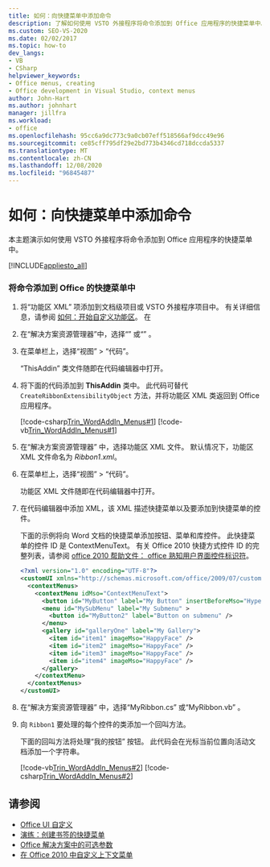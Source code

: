 ```yaml
---
title: 如何：向快捷菜单中添加命令
description: 了解如何使用 VSTO 外接程序将命令添加到 Office 应用程序的快捷菜单中。
ms.custom: SEO-VS-2020
ms.date: 02/02/2017
ms.topic: how-to
dev_langs:
- VB
- CSharp
helpviewer_keywords:
- Office menus, creating
- Office development in Visual Studio, context menus
author: John-Hart
ms.author: johnhart
manager: jillfra
ms.workload:
- office
ms.openlocfilehash: 95cc6a9dc773c9a0cb07eff518566af9dcc49e96
ms.sourcegitcommit: ce85cff795df29e2bd773b4346cd718dccda5337
ms.translationtype: MT
ms.contentlocale: zh-CN
ms.lasthandoff: 12/08/2020
ms.locfileid: "96845487"
---
```

# <a name="how-to-add-commands-to-shortcut-menus"></a>如何：向快捷菜单中添加命令
  本主题演示如何使用 VSTO 外接程序将命令添加到 Office 应用程序的快捷菜单中。

 [!INCLUDE[appliesto_all](../vsto/includes/appliesto-all-md.md)]

### <a name="to-add-commands-to-shortcut-menus-in-office"></a>将命令添加到 Office 的快捷菜单中

1. 将“功能区 XML”  项添加到文档级项目或 VSTO 外接程序项目中。 有关详细信息，请参阅 [如何：开始自定义功能区](../vsto/how-to-get-started-customizing-the-ribbon.md)。 在

2. 在“解决方案资源管理器”中，选择“”  或“” 。

3. 在菜单栏上，选择“视图” > “代码”。

     “ThisAddin”  类文件随即在代码编辑器中打开。

4. 将下面的代码添加到 **ThisAddin** 类中。 此代码可替代 `CreateRibbonExtensibilityObject` 方法，并将功能区 XML 类返回到 Office 应用程序。

     [!code-csharp[Trin_WordAddIn_Menus#1](../vsto/codesnippet/CSharp/trin_wordaddin_menus.cs/thisaddin.cs#1)]
     [!code-vb[Trin_WordAddIn_Menus#1](../vsto/codesnippet/VisualBasic/trin_wordaddin_menus.vb/thisaddin.vb#1)]

5. 在“解决方案资源管理器” 中，选择功能区 XML 文件。 默认情况下，功能区 XML 文件命名为 *Ribbon1.xml*。

6. 在菜单栏上，选择“视图” > “代码”。

     功能区 XML 文件随即在代码编辑器中打开。

7. 在代码编辑器中添加 XML，该 XML 描述快捷菜单以及要添加到快捷菜单的控件。

     下面的示例将向 Word 文档的快捷菜单添加按钮、菜单和库控件。 此快捷菜单的控件 ID 是 ContextMenuText。 有关 Office 2010 快捷方式控件 ID 的完整列表，请参阅 [office 2010 帮助文件： office 熟知用户界面控件标识符](https://www.microsoft.com/download/details.aspx?id=6627)。

    ```xml
    <?xml version="1.0" encoding="UTF-8"?>
    <customUI xmlns="http://schemas.microsoft.com/office/2009/07/customui">
      <contextMenus>
        <contextMenu idMso="ContextMenuText">
          <button id="MyButton" label="My Button" insertBeforeMso="HyperlinkInsert" onAction="GetButtonID" />
          <menu id="MySubMenu" label="My Submenu" >
            <button id="MyButton2" label="Button on submenu" />
          </menu>
          <gallery id="galleryOne" label="My Gallery">
            <item id="item1" imageMso="HappyFace" />
            <item id="item2" imageMso="HappyFace" />
            <item id="item3" imageMso="HappyFace" />
            <item id="item4" imageMso="HappyFace" />
          </gallery>
        </contextMenu>
      </contextMenus>
    </customUI>
    ```

8. 在“解决方案资源管理器” 中，选择“MyRibbon.cs”  或“MyRibbon.vb” 。

9. 向 `Ribbon1` 要处理的每个控件的类添加一个回叫方法。

     下面的回叫方法将处理“我的按钮”  按钮。 此代码会在光标当前位置向活动文档添加一个字符串。

     [!code-vb[Trin_WordAddIn_Menus#2](../vsto/codesnippet/VisualBasic/trin_wordaddin_menus.vb/ribbon1.vb#2)]
     [!code-csharp[Trin_WordAddIn_Menus#2](../vsto/codesnippet/CSharp/trin_wordaddin_menus.cs/ribbon1.cs#2)]

## <a name="see-also"></a>请参阅
- [Office UI 自定义](../vsto/office-ui-customization.md)
- [演练：创建书签的快捷菜单](../vsto/walkthrough-creating-shortcut-menus-for-bookmarks.md)
- [Office 解决方案中的可选参数](../vsto/optional-parameters-in-office-solutions.md)
- [在 Office 2010 中自定义上下文菜单](/previous-versions/office/developer/office-2010/ee691832(v=office.14))
